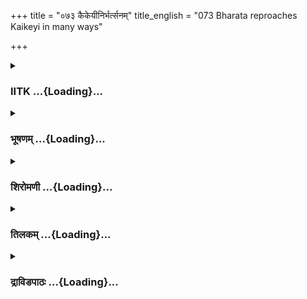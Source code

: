 +++
title = "०७३ कैकेयीनिर्भर्त्सनम्"
title_english = "073 Bharata reproaches Kaikeyi in many ways"

+++
<div caption="श्रीराम-हरिसीताराममूर्ति-घनपाठिभ्यां वचनम्" class="audioEmbed" src="https://archive.org/download/Ramayana-recitation-Sriram-harisItArAmamUrti-Ghanapaati-v2/Kanda_2/Kanda_2_AYK-073-Kaikeyee_Nirbhartha_Sanam.mp3"></div>

<div class="js_include collapsed" newlevelforh1="3" title="IITK" unfilled url="/purANam/rAmAyaNam/audIchya-pAThaH/iitk/2_ayodhyAkANDam/06-bharatAgamanam/073_kaikeyInirbhartsanam.md">
<details><summary><h3>IITK ...{Loading}...</h3></summary>

Bharata grieves over his misfortune -- accuses Kaikeyi in so many words
-- reveals his decision to bring back Rama to Ayodhya and serve him.



#### श्लोकः
##### मूलम्
सश्रूत्वा तु पितरं वृत्तं भ्रातरौ च विवासितौ।  
भरतो दुःखसन्तप्त इदं वचनमब्रवीत्॥2.73.1॥

##### शब्दार्थः
भरतः Bharata, पितरम् father, वृत्तम् had passed away, भ्रातरौ the two brothers, विवासितौ  were in exile, श्रुत्वा तु having heard, दुःखसन्तप्तः afflicted with sorrow, इदम् these, वचनम् words, अब्रवीत् said.

##### आङ्ग्लानुवादः
On hearing about the demise of the father and his two brothers sent in exile, Bharata  overtaken by sorrow spoke thusः



#### श्लोकः
##### मूलम्
किं नु कार्यं हतस्येह मम राज्येन शोचतः।  
विहीनस्याथ पित्रा च भ्रात्रा पितृसमेन च॥2.73.2॥

##### शब्दार्थः
पित्रा च with father, अथ and, पितृसमेन like to a father to me, भ्रात्राच with brother, विहीनस्य bereft, शोचतः of a grieving one, हतस्य fallen into misfortunes, मम to me, इह now, राज्येन with the kingdom, किं नु कार्यम् of what avail?

##### आङ्ग्लानुवादः
Bereft of my father and my brother who was like a father to me, of what avail is this kingdom to me when I am grieving and fallen into misfortunes?



#### श्लोकः
##### मूलम्
दुःखे मे दुःखमकरोर्व्रणे क्षारमिवादधाः।  
राजानं प्रेतभावस्थं कृत्वा रामं च तापसम्॥2.73.3॥

##### शब्दार्थः
राजानम् king, प्रेतभावस्थम् reducing to a corpse, रामं च also Rama, तापसम् as an ascetic, कृत्वा having made, मे to me, दुःखे in one sorrow, दुःखं another sorrow, (मे) अकरोः you have caused, व्रणे in the wound, क्षारम् salt, आदधाः इव like putting.

##### आङ्ग्लानुवादः
You have caused the death of the king and reduced Rama to an ascetic. You have piled one sorrow over sorrow on me like rubbing salt to the wound



#### श्लोकः
##### मूलम्
कुलस्य त्वमभावाय कालरात्रिरिवाऽगता।  
अङ्गारमुपगूह्य स्म पिता मे नावबुद्धवान्॥2.73.4॥

##### शब्दार्थः
त्वम् you, कुलस्य family's, अभावाय for destruction, कालरात्रिरिव like a fatal night, आगता  have arrived, मे पिता my father, अङ्गारम् a live charcoal, उपगूह्य having embraced, नावबुद्धवान् did not realize.

##### आङ्ग्लानुवादः
You have come here for the destruction of this race, like a fatal night. My father did not realize that he was embracing a live charcoal.



#### श्लोकः
##### मूलम्
मृत्युमापादितो पिता त्वया मे पापदर्शिनि।  
सुखं परिहृतं मोहात्कुलेऽस्मिन्कुलपांसनि॥2.73.5॥

##### शब्दार्थः
पापदर्शिनि O woman of sinful thoughts, त्वया by you, मे पिता my father, मृत्युम् death, आपादितः was led to, कुलपांसनि O obloquy of the race, मोहात् out of folly, अस्मिन्  कुले in this family, सुखम् happiness, परिहृतम् has been taken away.

##### आङ्ग्लानुवादः
O woman of sinful thoughts, you have brought about the death of my father. O obloquy of the race, by your folly you have deprived this family of its happiness.



#### श्लोकः
##### मूलम्
त्वां प्राप्य हि पिता मेऽद्य सत्यसन्धो महायशाः।  
तीव्रदुःखाभिसन्तप्तो वृत्तो दशरथो नृपः॥2.73.6॥

##### शब्दार्थः
मे my, पिता father, सत्यसन्धः adhering to truth, महायशाः renowned, नृपः king, दशरथः Dasaratha, अद्य now, त्वाम् you, प्राप्य having come under your influence, तीव्र दुःखाभिसन्तप्तः tormented by intense grief, वृत्तः has departed from this world.

##### आङ्ग्लानुवादः
My father king Dasaratha who is bound to truth and highly renowned, having come under your influence and tormented by intense grief has departed from this world.



#### श्लोकः
##### मूलम्
विनाशितो महाराजः पिता मे धर्मवत्सलः।  
कस्मात्प्रव्राजितो रामः कस्मादेव वनं गतः॥2.73.7॥

##### शब्दार्थः
धर्मवत्सलः righteous, महाराजः great king, मे पिता my father, कस्मात् for what reason, विनाशितः has been destroyed, रामः Rama, कस्मात् for what reason, प्रव्राजितः has been exiled, वनम् to the forest, गतः has gone.

##### आङ्ग्लानुवादः
Why was my father the righteous maharaja killed? Why was Rama exiled into the forest?



#### श्लोकः
##### मूलम्
कौसल्या च सुमित्रा च पुत्रशोकाभिपीडिते।  
दुष्करं यदि जीवेतां प्राप्य त्वां जननीं मम॥2.73.8॥

##### शब्दार्थः
पुत्रशोकाभिपीडिते tormented by the grief on account of separation from their sons, कौशल्या च Kausalya and, सुमित्रा च Sumitra too, मम जननीम् my own mother, त्वाम् you, प्राप्य having obtained, जीवेतां यदि will survive, दुष्करम् difficult.

##### आङ्ग्लानुवादः
Tormented by the grief of separation from their sons, it is difficult for Kausalya and Sumitra to survive under you, O my mother.



#### श्लोकः
##### मूलम्
ननुत्वार्योऽपि धर्मात्मा त्वयि वृतिमनुत्तमाम्।  
वर्तते गुरुवृत्तिज्ञो यथा मातरि वर्तते॥2.73.9॥

##### शब्दार्थः
धर्मत्मा righteous, गुरुवृत्तिज्ञः well aware of his duties towards elders, आर्योऽपि noble, too  मातरि towards his mother, यथा as, वर्तते conducted himself, त्वयि towards you, अनुत्तमाम् very great, वृत्तिम् conduct, वर्तते ननु is abiding indeed.

##### आङ्ग्लानुवादः
My noble and righteous brother (Rama), who is well aware of his duties to the elders conducted himself before you as he would before his own mother.



#### श्लोकः
##### मूलम्
तथा ज्येष्ठा हि मे माता कौसल्या दीर्घदर्शिनी।  
त्वयि धर्मं समास्थाय भगिन्यामिव वर्तते॥2.74.10॥

##### शब्दार्थः
तथा in the same way, मे my, ज्येष्टा eldest, माता mother, दीर्घदर्शिनी a lady with farsight, कौशल्या Kausalya, धर्मम् righteousness, समास्थाय having adhered, त्वयि towards you, भगिन्यामिव as if a sister, वर्तते हि conducted

##### आङ्ग्लानुवादः
In the same way my eldest mother the farsighted Kausalya, too adhered to righteousness and conducted herself towards you like a sister.



#### श्लोकः
##### मूलम्
तस्याः पुत्रं कृताऽत्मानं चीरवल्कलवाससम्।  
प्रस्थाप्य वनवासाय कथं पापे न शोचसि॥2.73.11॥

##### शब्दार्थः
पापे O perverse wretch, कृतात्मानम् a man pure in mind, तस्याः Kauslaya's, पुत्रम् son, चीरवल्कलवाससम् made to adorn garments made of bark, वनवासाय to dwell in the forest, प्रस्थाप्य having sent, कथम् how, न शोचसि you do not feel remorseful?

##### आङ्ग्लानुवादः
You have forced Kausalya's son, so pure in mind, to wear garments made of bark and dwell in the forest. Do you not feel remorse for it, O perverse wretch?



#### श्लोकः
##### मूलम्
अपापदर्शनं शूरं कृतात्मानं यशस्विनम्।  
प्रव्राज्य चीरवसनं किन्नु पश्यसि कारणम्॥2.73.12॥

##### शब्दार्थः
अपापदर्शनम् one who never contemplated evil, शूरम् valiant, कृतात्मानम् having control over his mind, यशस्विनम् the glorious, चीरवसनम् clad in bark clothes, प्रव्राज्य after being exiled, किन्नु what possible, कारणम् reason, पश्यसि do you see?

##### आङ्ग्लानुवादः
The glorious, valiant, selfpossessed (Rama) had never contemplated evil. What possible reason do you have for sending him, clothed in bark, into exile?



#### श्लोकः
##### मूलम्
लुब्धाया विदितो मन्ये न तेऽहं राघवं प्रति।  
तथाह्यनर्धो राज्यार्थं त्वयाऽनीतो महानयम्॥2.73.13॥

##### शब्दार्थः
लुब्धायाः of avaricious, ते to you, अहम् I, राघवं प्रति to Rama, न विदितः were unaware of, मन्ये I deem, तथाहि that is proper, त्वया by you, राज्यार्थम् for the sake of kingdom, अयम् this,  
महान् great, अनर्थः calamity, आनीतः has been brought about.

##### आङ्ग्लानुवादः
Being avaricious, you are, I think, unaware of my devotion to Rama. This great calamity has been brought about by you for (your greed for) the kingdom.



#### श्लोकः
##### मूलम्
अहं हि पुरुषव्याघ्रावपश्यन्रामलक्ष्मणौ।  
केन शक्तिप्रभावेन राज्यं रक्षितुमुत्सहे॥2.73.14॥

##### शब्दार्थः
अहम् I, पुरुषव्याघ्रौ two tigers among men, रामलक्ष्मणौ Rama and Lakshmana, अपश्यन् without beholding them, केन with what, शक्तिप्रभावेन by the mighty power, राज्यम् kingdom, रक्षितुम् to protect, उत्सहे will be competent?

##### आङ्ग्लानुवादः
When Rama and Lakshmana, the best of men stay away from me, by virtue of what mighty power am I competent to protect this kingdom?



#### श्लोकः
##### मूलम्
तं हि नित्यं महाराजो बलवन्तं महाबलः।  
उपाश्रितोऽभूद्धर्मात्मा मेरुर्मेरुवनं यथा॥2.73.15॥

##### शब्दार्थः
महाबलः  mighty, धर्मात्मा righteous one, महाराजः great king, नित्यम् always, बलवन्तम् all powerful, तम् Rama, मेरुः mount Meru, मेरुवनं यथा just as the forest surrounding Meru, उपाश्रितः अभूत् हि used to rely upon.

##### आङ्ग्लानुवादः
The mighty and righteous maharaja used to rely upon the powerful Rama just as mount Meru depends on the forest surrounding it for its protection.



#### श्लोकः
##### मूलम्
सोऽहं कथमिमं भारं महाधुर्यसमुद्धृतम्।  
दम्योधुरमिवाऽऽसाद्य वहेयं केनचौजसा॥ 2.73.16॥

##### शब्दार्थः
सः अहम् such as me, इमं भारम् this burden, आसाद्य having taken, महाधुर्यसमुद्धृतम् carried by a great bull fit to be yoked, धुरम् the weight, दम्यः इव like an young bullock requiring training, केन by what, ओजसा strength, वहेयम् I shall bear?

##### आङ्ग्लानुवादः
Like a young untrained bullock that cannot carry the weight fit for a great bull, with what strength can I bear this burden?



#### श्लोकः
##### मूलम्
अथवा मे भवेच्छक्तिर्योगैर्बुद्धिबलेन वा।  
सकामां न करिष्यामि त्वामहं पुत्रगर्धिनीम्॥2.73.17॥

##### शब्दार्थः
अथवा or, योगैः by employing the four expedients (conciliation, bribery, sowing dissenssions and punishment), बुद्धिबलेन वा or with the strength of intellect, मे to me, शक्तिः भवेत् I might get strength, अहम् I, पुत्रगर्धिनीम् covetous of son, त्वाम् you, सकामाम्  having fulfilled your ambition, न करिष्यामि will not do.

##### आङ्ग्लानुवादः
If I gather the strength (to carry the burden) either by employing the four expedients (available to a king against an enemy) or by the power of intellect, I will not allow you, covetous of your son, to fulfil your ambition.



#### श्लोकः
##### मूलम्
न मे विकाङ्क्षा जायेत त्यक्तुं त्वां पापनिश्चयाम्।  
यदि रामस्य नावेक्षा त्वयि स्यान्मातृवत्सदा॥2.73.18॥

##### शब्दार्थः
त्वयि towards you, रामस्य of Rama, सदा always, मातृवत् just like his mother, अवेक्षा न स्याद्यदि if it were not so, पापनिश्चयाम् having sinful conviction, त्वाम् you, त्यक्तुम् to renounce, मे to me, विकाङ्क्षा disinclination, न जायेत will not cause.

##### आङ्ग्लानुवादः
Had Rama not treated you as his own mother I would not have the slightest hesitation to renounce you, a lady of sinful disposition.



#### श्लोकः
##### मूलम्
उत्पन्नातु कथं बुद्धिस्तवेयं पापदर्शिनि।  
साधुचारित्रविभ्रष्टे पूर्वेषां नो विगर्हिता॥2.73.19॥

##### शब्दार्थः
पापदर्शिनि O sinful woman, साधुचरित्रविभ्रष्टे one fallen from virtuous conduct, नः our, पूर्वेषाम् for our ancestors, विगर्हिता reproachable, इयं बुद्धिः this thought, तव to you, कथम् how, उत्पन्ना originated.

##### आङ्ग्लानुवादः
O woman of sinful thoughts fallen from virtuous conduct, how did you entertain this thought reproachable to our ancestors?



#### श्लोकः
##### मूलम्
अस्मिन्कुले हि पूर्वेषां ज्येष्ठो राज्येऽभिषिच्यते।  
अपरे भ्रातरस्तस्मिन्प्रवर्तन्ते समाहिताः॥2.73.20॥

##### शब्दार्थः
अस्मिन् in this, कुले race, पूर्वेषाम् of our ancestors, ज्येष्ठः the eldest one, राज्ये in the kingdom, अभिषिच्यते हि is indeed installed, अपरे the rest of them, भ्रातरः brothers, तस्मिन् in the eldest, समाहिताः concentrate their attention, प्रवर्तन्ते conduct themselves.

##### आङ्ग्लानुवादः
In our race only the eldest son is installed in the kingdom and the other brothers behave with utmost respect towards him.



#### श्लोकः
##### मूलम्
न हि मन्ये नृशंसे त्वं राजधर्ममवेक्षसे।  
गतिं वा न विजानासि राजवृत्तस्य शाश्वतीम्॥2.73.21॥

##### शब्दार्थः
नृशंसे O cruel lady, त्वम् you, राजधर्मम् royal tradition, न अवेक्षसे are not looking at, वा  or, राजवृत्तस्य royal tradition's, शाश्वतीम् everlasting, गतिम् consequences, न विजानासि are ignorant, मन्ये I suppose.

##### आङ्ग्लानुवादः
O cruel one I suppose neither have you any respect for the royal tradition nor are you aware of the everlasting benefit that ensues in following the royal traditon.



#### श्लोकः
##### मूलम्
सततं राजवृत्ते हि ज्येष्ठो राज्येऽभिषिच्यते।  
राज्ञामेतत्समं तत्स्यादिक्ष्वाकूणां विशेषतः॥2.73.22॥

##### शब्दार्थः
राजवृत्ते in royal custom, सततम् always, ज्येष्ठः the eldest son, राज्ये in the kingdom,  
अभिषिच्यते is consecrated, एतत् this, राज्ञाम् to all kings, समम् is the same, तत् that,  इक्ष्वाकूणाम् for Ikshvakus, विशेषतः स्यात् especially it applies.

##### आङ्ग्लानुवादः
According to the established law of royalty, the eldest son is invariably crowned in the kingdom. This is true of all kings. This is a special tradition of the kings of the  
Ikshvaku race.



#### श्लोकः
##### मूलम्
तेषां धर्मैकरक्षाणां कुलचारित्रशोभिनाम्।  
अद्य चारित्रशौण्डीर्यं त्वां प्राप्य विनिवर्तितम्॥2.73.23॥

##### शब्दार्थः
धर्मैकरक्षाणाम् with righteousness as their sole protection, कुलचारित्रशोभिनाम् befitting the  ancestral traditions of the noble race, तेषाम् those (Ikshvaku kings)', चारित्रशौण्डीर्यम् pride about their tradition, अद्य now, त्वाम् you, प्राप्य after admitting, विनिवर्तितम् has been topsyturvied.

##### आङ्ग्लानुवादः
As for the Ikshvaku kings, righteousness is their sole protection. They follow the ancestral traditions befitting the noble race. This tradition has been topsyturvied by admitting you into the family.



#### श्लोकः
##### मूलम्
तवापि सुमहाभागा जनेन्द्राः कुलपूर्वगाः।  
बुद्धेर्मोहः कथमयं सम्भूतस्त्वयि गर्हितः॥2.73.24॥

##### शब्दार्थः
तव your, कुलपूर्वगाः ancestors of your family, जनेन्द्राः अपि kings also, सुमहाभागाः were highly distinguished, गर्हितः censured, अयम् this, बुद्धेः mind's, मोहः delusion, त्वयि in you, कथम् how, सम्भूतः originated.

##### आङ्ग्लानुवादः
Even the kings in your ancestral family were highly distinguished men. How did this condemnable deflection originate in your mind?



#### श्लोकः
##### मूलम्
न तु कामं करिष्यामि तवाऽहं पापनिश्चये।  
त्वया व्यसनमारब्धं जीवितान्तकरं मम॥2.73.25॥

##### शब्दार्थः
पापनिश्चये O woman of sinful convictions, अहं तु I on my part, तव your, कामम्  cherished desire, न करिष्यामि will not fulfil, त्वया by you, मम my, जीवितान्तकरम् bringing an end to my existence, व्यसनम् distressing deed, आरब्धम् has commenced.

##### आङ्ग्लानुवादः
O woman of sinful disposition, I on my part will not fulfil your cherished desire. You  
have started a distressing deed to bring an end to my existence.



#### श्लोकः
##### मूलम्
एषत्विदानीमेवाहमप्रियार्थं तवानघम्।  
निवर्तयिष्यामि वनाद्भ्रातरं स्वजनप्रियम्॥2.73.26॥

##### शब्दार्थः
एषः अहं तु as for me, इदानीम् now itself, तव your, अप्रियार्थम् for the sake of causing displeasure, अनघम् faultless, स्वजनप्रियम् the beloved of his people, भ्रातरम् my brother, वनात् from the forest, निवर्तयिष्यामि will make him turn back.

##### आङ्ग्लानुवादः
To cause a great discomfiture for you, right now I shall bring back my faultless brother, the beloved of his people, from the forest.



#### श्लोकः
##### मूलम्
निवर्तयित्वा रामं च तस्याहं दीप्ततेजसः।  
दासभूतो भविष्यामि सुस्थिरेणान्तरात्मना॥2.73.27॥

##### शब्दार्थः
रामम् Rama, निवर्तयित्वा after bringing back, सुस्थिरेण with a steady, अन्तरात्मना and heart, दीप्ततेजसः with radiating lustre, तस्य to him, दासभूतः like a servant, भविष्यामि I shall become.

##### आङ्ग्लानुवादः
With the effulgent Rama brought back, I shall serve him with a  steadfast mind.



#### श्लोकः
##### मूलम्
इत्येवमुक्त्वा भरतो महात्मा प्रियेतरैर्वाक्यगणैस्तुदंस्ताम्।  
शोकातुरश्चापि ननाद भूयः सिंहो यथा पर्वतगह्वरस्थः॥2.73.28॥

##### शब्दार्थः
महात्मा highsouled, भरतः Bharata, इत्येवम् in this manner, उक्त्वा having spoken, प्रियेतरैः unpleasant, वाक्यगणैः with words, ताम् her, तुदन् afflicting, शोकातुरः overwhelmed with grief, पर्वतगह्वरस्थः inside a mountaincave, सिंहो यथा like a lion, भूयश्चापि once again, ननाद  
cried out loudly.

##### आङ्ग्लानुवादः
Having inflicted on his mother these unpleasant words in this manner, the highsouled Bharata, overwhelmed with grief, roared again like a lion in a mountaincave.  

#### समाप्तिः
 श्रीमद्रामायणे वाल्मीकीय आदिकाव्ये अयोध्याकाण्डे त्रिसप्ततितमस्सर्गः॥  
Thus ends the seventythird sarga in Ayodhyakanda of the holy Ramayana, the first epic composed by sage Valmiki.

</details>
</div>
<div class="js_include collapsed" newlevelforh1="3" title="भूषणम्" unfilled url="/purANam/rAmAyaNam/audIchya-pAThaH/TIkA/bhUShaNa_iitk/2_ayodhyAkANDam/06-bharatAgamanam/073_kaikeyInirbhartsanam.md">
<details><summary><h3>भूषणम् ...{Loading}...</h3></summary>



\[कैकेय्याप्येवमुक्तस्तु भरतो राघवानुजः ।  

कर्णौ कराभ्यां प्रच्छाद्य पपात धरणीतले  ॥ \]  

श्रुत्वा तु पितरं वृत्तं भ्रातरौ च विवासितौ ।  

भरतो दुःखसन्तप्त इदं वचनमब्रवीत्  ॥  २।७३।१  ॥   

श्रुत्वेति । वृत्तम् अतीतम्, मृतमिति यावत्  ॥  २।७३।१  ॥   

  

किंनु कार्यं हतस्येह मम राज्येन शोचतः ।  

विहीनस्याथ पित्रा च भ्रात्रा पितृसमेन च  ॥  २।७३।२  ॥   

किं न्विति । कार्यं प्रयोजनम् । हतस्य भाग्यहीनस्य  ॥  २।७३।२  ॥   

  

दुःखे मे दुःखमकरोर्व्रणे क्षारमिवादधाः ।  

राजानं प्रेतभावस्थं कृत्वा रामं च तापसम्  ॥  २।७३।३  ॥   

दुःख इति । दुःखे दुःखकरणात् व्रणक्षारा धानसादृश्यम्  ॥  २।७३।३  ॥   

  

कुलस्य त्वमभावाय कालरात्रिरिवागता ।  

अङ्गारमुपगूह्य स्म पिता मे नावबुद्धवान्  ॥  २।७३।४  ॥   

मृत्युमापादितो राजा त्वया मे पापदर्शिनि ।  

सुखं परिहृतं मोहात् कुले ऽस्मिन् कुलपांसिनि  ॥  २।७३।५  ॥   

त्वां प्राप्य हि पिता मे ऽद्य सत्यसन्धो महायशाः ।  

तीव्रदुःखाभिसन्तप्तो वृत्तो दशरथो नृपः  ॥  २।७३।६  ॥   

कुलस्येति । कालरात्रिः प्रलयकालोत्थितसर्वसंहारशक्तिः । उपगूह्य आलिङ्ग्य
 ॥  २।७३।४६  ॥   

  

विनाशितो महाराजः पिता मे धर्मवत्सलः ।  

कस्मात् प्रव्राजितो रामः कस्मादेव वनं गतः  ॥  २।७३।७  ॥   

विनाशित इति । महाराजः कस्माद्विनाशितः, रामः कस्मात्प्रव्राजित इति
सम्बन्धः । त्वया सर्वं निष्फलमेव कृतमिति भावः  ॥  २।७३।७  ॥   

  

कौसल्या च सुमित्रा च पुत्रशोकाभिपीडिते ।  

दुष्करं यदि जीवेतां प्राप्य त्वां जननीं मम  ॥  २।७३।८  ॥   

कौसल्येति । यदि जीवेतां तदा दुष्करं जीवेतामिति सम्बन्धः  ॥  २।७३।८  ॥   

  

ननु त्वार्योपि धर्मात्मा त्वयि वृत्तिमनुत्तमाम् ।  

वर्त्तते गुरुवृत्तिज्ञो यथा मातरि वर्त्तते  ॥  २।७३।९  ॥   

ननु त्विति । आर्यः ज्येष्ठः । वृत्तिं शुश्रूषाम् । वर्त्तते करोतीत्यर्थः
। मातरि वर्त्तते मातरि शुश्रूषते  ॥  २।७३।९  ॥   

  

तथाज्येष्ठा हि मे माता कौसल्या दीर्घदर्शिनी ।  

त्वयि धर्मं समास्थाय भगिन्यामिव वर्त्तते  ॥  २।७३।१०  ॥   

तथेति । दीर्घदर्शिनी । दूरकालभाव्यनर्थदर्शिनी । "दूरानर्थस्य संदर्शी
दीर्घदृष्टिः प्रकीर्त्तितः" इति  ॥  २।७३।१०  ॥   

  

तस्याः पुत्रं कृतात्मानं चीरवल्कलवाससम् ।  

प्रस्थाप्य वनवासाय कथं पापे न शोचसि  ॥  २।७३।११  ॥   

तस्या इति । तस्याः तादृशधर्मयुक्तायाः  ॥  २।७३।११  ॥   

  

अपापदर्शनं शूरं कृतात्मानं यशस्विनम् ।  

प्रव्राज्य चीरवसनं किं नु पश्यसि कारणम्  ॥  २।७३।१२  ॥   

अपापदर्शनमिति । किंनु पश्यसि कारणम् किं फलं पश्यसीत्यर्थः । फलं हि
प्रयोजकतया कारणम् । न किमपीत्यर्थः  ॥  २।७३।१२  ॥   

  

लुब्धाया विदितो मन्ये न ते ऽहं राघवं प्रति ।  

तथा ह्यनर्थो राज्यार्थं त्वया ऽ ऽनीतो महानयम्  ॥  २।७३।१३  ॥   

लुब्धाया इति । अहं राघवं प्रति यथा यादृशप्रकारयुक्तः तथा लुब्धायास्ते
लुब्धया त्वया न विदित इति मन्ये । अविदितत्वे हेतुमाह तथा हीति ।
राज्यार्थं मम राज्यार्थम् । महानयमनर्थस्त्वया आनीतो हि आनीतः खलु
सम्पादितः खलु  ॥  २।७३।१३  ॥   

  

अहं हि पुरुषव्याघ्रावपश्यं रामलक्ष्मणौ ।  

केन शक्तिप्रभावेन राज्यं रक्षितुमुत्सहे  ॥  २।७३।१४  ॥   

राघवं प्रत्यहं यादृश इत्युक्तं विवृणोति--अहमिति । अपश्यन् हि अपश्यन्नेव
। "हि हेताववधारणे" इत्यमरः । केन शक्तिप्रभावेन शक्त्यतिशयेन ।
भ्रातृसम्पत्तिरेव मम शक्त्यतिशय इति भावः  ॥  २।७३।१४  ॥   

  

तं हि नित्यं महाराजो बलवन्तं महाबलः ।  

अपाश्रितो ऽभूद्धर्मात्मा मेरुर्मेरुवनं यथा  ॥  २।७३।१५  ॥   

न केवलं ममैव रामापेक्षा, पितुरपीत्याह--तमिति । मेरुर्मेरुवनं यथा
मेरुजनितमेरुवनस्य तद्रक्षकत्वं परैराक्रमितुमशक्यत्वसम्पादनेन  ॥  २।७३।१५
 ॥   

  

सो ऽहं कथमिमं भारं महाधुर्यसमुद्धृतम् ।  

दम्यो धुरमिवासाद्य वहेयं केन चौजसा  ॥  २।७३।१६  ॥   

केन शक्तिप्रभावेनेत्युक्तमर्थं सदृष्टान्तमाह--स इति । अहं बालः । इमं
प्रबुद्धपितृधृतम् । भारं राज्यभारम् । महाधुर्य्यो महाबलीवर्दः । धुरं
वहतीति धुर्य्यः "धुरो यड्ढकौ" इति यत्प्रत्ययः । तेन समुद्धृतं धुरं भारम्
। पुंस्त्वमार्षम् । दम्यः तरुणवत्स इव । "तर्णकः स्मर्यते वत्सोव दम्यो
वत्सतरश्च सः" इति हलायुधः । "दम्यवत्सतरौ समौ" इत्यमरश्च । केनौजसा
केनावष्टम्भेन । "ओजो ऽवष्टम्भबलयोः" इति वैजयन्ती । कथं केन प्रकारेण
वहेयम्  ॥  २।७३।१६  ॥   

  

अथवा मे भवेच्छक्तिर्योगैर्बुद्धिबलेन वा ।  

सकामां न करिष्यामि त्वामहं पुत्रगर्द्धिनीम्  ॥  २।७३।१७  ॥   

अथवेति । योगैः सामदानाद्युपायैः "यागः सन्नहनोपायध्यानसङ्गतियुक्तिषु"
इत्यमरः । बुद्धिबलेन  

ग्रहणधारणाद्यष्टाङ्गयुक्तबुद्धिबलेन वा मे शक्तिर्भवेत् । राजपुत्रत्वेन
संभावितत्वात् । तथापि पुत्रगर्द्धिनीं पुत्रप्रयोजनाभिलाषवतीं त्वां
सकामां न करिष्यामि, गर्हिताभिलाषत्वादिति भावः  ॥  २।७३।१७  ॥   

  

न मे विकांक्षा जायेत त्यक्तुं त्वां पापनिश्चयाम् ।  

यदि रामस्य नावेक्षा त्वयि स्यान्मातृवत् सदा  ॥  २।७३।१८  ॥   

नेति । रामस्य त्वयि मातृवत् मातरीव । सदा अवेक्षा भक्तिपूर्वकेक्षणं यदि न
स्यात्तदानीं पापनिश्चयां त्वां त्यक्तुं मे विकाङ्क्षा काङ्क्षाराहित्यम्,
न जायेत काङ्क्षा जायन्तैव । रामस्य त्वयि मातृवत् प्रतिपत्तिसद्भावात्
त्वां त्यक्तुं नेच्छामीत्यर्थः  ॥  २।७३।१८  ॥   

  

उत्पन्ना तु कथं बुद्धिस्तवेयं पापदर्शिनि ।  

साधुचारित्रविभ्रष्टे पूर्वेषां नो विगर्हिता  ॥  २।७३।१९  ॥   

उत्पन्नेति । नः पूर्वेषां पूर्वैः । विगर्हिता इयं बुद्धिः ज्येष्ठे
विद्यमाने कनिष्ठस्य राज्यप्रार्थनाविषया बुद्धिः तव कथमुत्पन्ना  ॥ 
२।७३।१९  ॥   

  

अस्मिन् कुले हि पूर्वेषां ज्येष्ठो राज्ये ऽभिषिच्यते ।  

अपरे भ्रातरस्तस्मिन् प्रवर्त्तन्ते समाहिताः  ॥  २।७३।२०  ॥   

अस्मिन्निति । पूर्वेषामिति निर्द्धारणे षष्ठी । अपरे कनिष्ठा भ्रातरः ।
तस्मिन्समाहिताः प्रवर्त्तन्ते, पितृवत्तच्चित्तानुवर्त्तने सावधाना
जीवन्तीत्यर्थः । तथाह मनुः-- "ज्येष्ठ एव तु गृह्णीयात् पित्र्यं धनमशेषतः
। शेषास्तमनुजीवेयुर्यथैव पितरं तथा  ॥ " इति  ॥  २।७३।२०  ॥   

  

नहि मन्ये नृशंसे त्वं राजधर्ममवेक्षसे ।  

गतिं वा न विजानासि राजवृत्तस्य शाश्वतीम्  ॥  २।७३।२१  ॥   

नेति । राजधर्मं राज्ञां विहितं धर्मम् । नावेक्षसे नाद्रियसे अथवा
राजवृत्तस्य राजसमाचारस्य । गतिं प्रकारं वा  

न जानासीति मन्ये  ॥  २।७३।२१  ॥   

  

सततं राजवृत्ते हि ज्येष्ठो राज्ये ऽभिषिच्यते ।  

राज्ञामेतत् समं तत्स्यादिक्ष्वाकूणां विशेषतः  ॥  २।७३।२२  ॥   

न केवलमस्माकमेवायं धर्मः किन्तु सर्वेषामपीत्याह--सततमिति । राजवृत्ते
विचार्यमाण इति शेषः । एतद्राज्ञां सर्वेषां समम् । इक्ष्वाकूणां तु तत्
ज्येष्ठाभिषेचनं विशेषतः स्यात्, अस्खलिताचारत्वादिति भावः  ॥  २।७३।२२  ॥   

  

तेषां धर्मैक रक्षाणां कुलचारित्रशोभिनाम् ।  

अत्र चारित्रशौण्डीर्यं त्वां प्राप्य विनिवर्त्तितम्  ॥  २।७३।२३  ॥   

तेषामिति । धर्मेण एका रक्षा येषां ते तथा । कुलचारित्रशोभिनां
कुलक्रमागतचरित्रशोभिनाम् । "चरित्रं चरितं शीलं चारित्रं च समं मतम्" इति
हलायुधः । चारित्रशौण्डीर्यं चरित्रगर्वितम् । चरित्रजनितसमुन्नतत्वमिति
यावत् । त्वां प्राप्य विनिवर्त्तितम्, त्वत्सम्बन्धान्निवृत्तमित्यर्थः  ॥ 
२।७३।२३  ॥   

  

तवापि सुमहाभागा जनेन्द्राः कुलपूर्वगाः ।  

बुद्धेर्मोहः कथमयं सम्भूतस्त्वयि गर्हितः  ॥  २।७३।२४  ॥   

स्वकुल चारित्रक्रममभिधाय मातृकुलाचारक्रममप्याह--तवेति । जनेन्द्राः
राजानः । कुलपूर्वगाः कुलपूर्वाः कुलज्येष्ठाः तान् गच्छन्तीति
कुलपूर्वगाः, ज्येष्ठाभिषेचनशीला इत्यर्थः । सुमहाभागाः सुचरित्राः  ॥ 
२।७३।२४  ॥   

  

न तु कामं करिष्यामि तवाहं पापनिश्चये ।  

त्वया व्यसनमारब्धं जीवितान्तकरं मम  ॥  २।७३।२५  ॥   

फलितमाह--न त्वित्यादिना  ॥  २।७३।२५  ॥   

  

एष त्विदानीमेवाहमप्रियार्थं तवानघम् ।  

निवर्त्तयिष्यामि वनाद्भ्रातरं स्वजनप्रियम्  ॥  २।७३।२६  ॥   

न केवलमिष्टाकरणम्, अनिष्टमपि तव करोमीत्याह--एष इति । एष इत्यविलम्बोक्तिः
। तव मद्व्याजेन राज्यं भोक्तुकामायाः  ॥  २।७३।२६  ॥   

  

निवर्त्तयित्वा रामं च तस्याहं दीप्ततेजसः ।  

दासभूतो भविष्यामि सुस्थितेनान्तरात्मना  ॥  २।७३।२७  ॥   

न केवलं निवर्त्तनम्, दासश्च तस्य स्यामित्याह--निवर्तयित्वेति । दासभूतः
छत्रचामरादिधारणेन किङ्करवृत्तिर्भविष्यामि । इदञ्च न त्वयि कोपात् किन्तु
स्वरूपेणेत्याशयेनाह सुस्थितेनेति । सुप्रतिष्ठितेनान्तःकरणेनेत्यर्थः  ॥ 
२।७३।२७  ॥   

  

इत्येवमुक्त्वा भरतो महात्मा प्रियेतरैर्वाक्यगणैस्तुदंस्ताम् ।  

शोकातुरश्चापि ननाद भूयः सिंहो यथा पर्वतगह्वरस्थः  ॥  २।७३।२८  ॥   

इतीति । तुदन् व्यथयन् । पर्वतगह्वरस्थः पर्वतगुहास्थः । गुहास्थत्वे
सन्तोषातिशयात् सिंहस्य नादातिशय इत्यभिप्रायेण विशेषणमिदम्  ॥  २।७३।२८
 ॥   

  

इत्यार्षे श्रीरामायणे वाल्मीकीये आदिकाव्ये श्रीमदयोध्याकाण्डे
त्रिसप्ततितमः सर्गः  ॥  ७३  ॥   

इति श्रीगोविन्दराजविरचिते श्रीरामायणभूषणे पीताम्बराख्याने
अयोध्याकाण्डव्याख्याने त्रिसप्ततितमः सर्गः  ॥  ७३  ॥   



</details>
</div>
<div class="js_include collapsed" newlevelforh1="3" title="शिरोमणी" unfilled url="/purANam/rAmAyaNam/audIchya-pAThaH/TIkA/shiromaNI_iitk/2_ayodhyAkANDam/06-bharatAgamanam/073_kaikeyInirbhartsanam.md">
<details><summary><h3>शिरोमणी ...{Loading}...</h3></summary>



मातृवचनश्रवणानन्तरकालिकं भरतवृत्तान्तमाह-- श्रुत्वेति । पितुः वृत्तं
वृत्तान्तं विवासितौ च भ्रातरौ श्रुत्वा दुःखसन्तप्तः स भरत इदमब्रवीत्  ॥ 
२।७३।१  ॥   

  

वचनाकारमाह-- किमिति । पित्रा विहीनस्य अथ पितृसमेन भ्रात्रा विहीनस्य अत
एव शोचतः अत एव हतस्य निहतप्रायस्य मम राज्येन किं कार्यं न किमपीत्यर्थः
 ॥  २।७३।२  ॥   

  

भवत्या अनुष्ठितं नोचितमिति बोधयन्नाह-- दुःखे इति । दुःखे
पितृलोकान्तरगमनश्रवणजनितखेदे यद्दुःखं रामवियोगश्रवणजनितं खेदमकारोः
तद्व्रणे क्षारं लवणादीव अददाः । अर्धं पृथक् । राजानमिति । राजानं
प्रेतभावस्थं लोकान्तरगमनकर्तृत्वेन मृतसदृशं रामं तापसं च कृत्वा कुलस्य
अयोध्याजनसमूहस्य अभावाय रामवियोगदुःखहेतुकानवस्थित्यै त्वं कालरात्रिः
उपागता प्राप्ता अत एव अङ्गारं प्रकाशब्रह्मरूपरामाङ्गतेजः उपगूह्य
तद्द्वारा साकेतं गत्वेत्यर्थः, मे पिता न अवबुद्धवान्न
किञ्चिदाज्ञापितवानित्यर्थः । सार्धश्लोक एकान्वयी । स्मो हेतौ  ॥  २।७३।३,४
 ॥   

  

मृत्युमिति । कुलपांसिनि कुलपस्य कुलधर्मरक्षणस्य
ज्येष्ठपुत्राभिषेकस्येत्यर्थः, अंसो निवर्तनमस्त्यस्याः तत्सम्बोधनं
पापदर्शिनि राक्षसदोषदर्शनशीले त्वया राजा मृत्युं लोकान्तरगमनकर्तृत्वेन
मृत्युसदृशमापादितः प्रापितः अत एव अस्मिन्कुले अयोध्याजनसमूहे
मोहात्कर्तव्यविषयकाविवेकात्सुखं परिहृतं दूरीकृतम्  ॥  २।७३।५  ॥   

  

त्वामिति । सत्यसन्धो महायशाः वृद्धः ज्ञानवयोभ्यामधिको मे पिता त्वां
प्राप्य अद्य अस्मिन्समये दुःखाभिसन्तप्तः रामवियोगजनितदुःखाक्रान्तो
ऽभवदिति शेषः  ॥  २।७३।६  ॥   

  

विनाशित इति । धर्मवत्सलो मे पिता कस्माद्विनाशितः
लोकान्तरप्रेषणत्वेनादर्शनं प्रापितः । ननु पुत्रवियोगात्स्वयमेवादर्शनं गत
इत्यत आह-- रामः प्रव्राजितः अयोध्यायाः निर्गमितः सन् वनं कसमद्गतः
प्राप्तः तं हेतुं वदेत्यर्थः  ॥  २।७३।७  ॥   

  

इदानीं कौशल्यादेरतीव दुःखमिति बोधयन्नाह-- कौशल्येति । मम जननीं त्वां
प्राप्य यदि जीवितां तर्हि दुष्करं ताभ्यां कृतमिति शेषः  ॥  २।७३।८  ॥   

  

तत्तदपराधहेतुका त्वत्कृतिर्न सम्भवतीत्याह-- नन्विति । गुरुवृत्तिज्ञः
पित्रादिसेवारीतिज्ञाता धर्मात्मा आर्यो रामः यथा ऽनुत्तमां वृत्तिं मातरि
कौशल्यायां वर्तते वर्तयति तथा त्वयि वर्तते वर्तयति  ॥  २।७३।९  ॥   

  

तथेति । दीर्घदर्शिनी दीर्घं सार्वकालिककुलधर्मं पश्यति जानाति तच्छीला मे
माता कौशल्या धर्मं समास्थाय आश्रित्य भगिन्यामिव त्वयि वर्तते । एतेन
द्वयोरपराधसम्भावना नास्तीति सूचितम्  ॥  २।७३।१०  ॥   

  

तस्या इति । पापे राक्षसार्थं वनवासाय तस्याः कौशल्यायः पुत्रं प्रस्थाप्य
कथं न शोचसि  ॥  २।७३।११  ॥   

  

तदेव भङ्ग्यन्तरेणाह-- अपापेति । पापं स्वाश्रितजनापराधं पश्यति
तच्छीलस्तद्भिन्नस्तं स्वाश्रितापराधविषयकज्ञानाभाववन्तमित्यर्थः, यशस्विनं
रामं प्रव्राज्य किंनु किञ्चित्कारणं पश्यसि जानासि  ॥  २।७३।१२  ॥   

  

लुब्धाया इति । यथा येन प्रकारेणाहं राघवं सेवे इति शेषः । तथा लुब्धायाः
रामप्रीतिविषयकलोभविशिष्टायास्ते तव विदितः ज्ञातो ऽस्ति अतः राज्यार्थं
मद्राज्यनिमित्तं त्वया अनर्थो न नीतः प्रापितः इत्यहं मन्ये निश्चिनोमि ।
एतेन प्रव्राजनकारणं न विज्ञायते इति ध्वनितम्  ॥  २।७३।१३  ॥   

  

ननु राज्यस्य स्वतः प्राप्तत्वात्स्वीक्रियतां तदित्यत आह-- अहमिति ।
रामलक्ष्मणावपश्यन् केन शक्तिप्रभावेण किंनिष्ठशक्तिसत्तया रक्षितुमुत्सहे
एतेन तावेव मच्छक्तिरिति सूचितम्  ॥  २।७३।१४  ॥   

  

इदानीं न केवलं ममैव शक्तिः सः किन्तु मत्पितुरपीति बोधयन्नाह-- तमिति । तं
रामं नित्यं सर्वकालमुपाश्रितः सेवमानो महाराजो ऽभूत्तत्र दृष्टान्तः मेरुः
सुमेरुः मेरुवनं स्ववृत्तिवृक्षसमूहमिव  ॥  २।७३।१५  ॥   

  

स इति । इमं भारं राज्यभारं महाधुर्यसमुद्यतं
महाधुर्याद्बलीवर्दात्समुद्यतमुत्तारितं धुरं भारं दम्यः अल्पवत्स इव सः
रामलक्ष्मणाभ्यां रहितो ऽहं केन ओजसा बलेन सहेयं महाधुर्यसमुद्यतमिति ।
सामान्ये नपुंसकम् । "वहेयम्" इति भूषणपाठः । "दम्यवत्सतरौ समौ" इत्यमरः  ॥ 
२।७३।१६  ॥   

  

अथवेति । योगैः स्वव्यापारैः बुद्धिबलेन प्रयत्नेन वा शक्तिः
राक्षसविनाशनसामर्थ्यं यदि भवेत्तदा पुत्रगर्धिनीं
पुत्रविषयकोत्कटेच्छावतीं सकामां राक्षसविनाशविषयकेच्छावतीं त्वां न
करिष्यामि तत्कामापूर्त्या पीडयिष्यामि रामगमनात्पूर्वमेव
राक्षसान्निहनिष्यामीत्यर्थः । हिंसार्थककृधातोर्लृट्
तदुपात्तभविष्यत्त्वस्याविवक्षा  ॥  २।७३।१७  ॥   

  

रामप्रीतिविषयीभूतमेव मम प्रीतिविषयीभूतमिति बोधयन्नाह-- नेति । सदा नित्यं
त्वयि रामस्य मातृवदवेक्षा दृष्टिर्न स्यात्तर्हि पापनिश्चयां पापेषु
पापविशिष्टासुरविनाशेषु निश्चयो यस्याः सा तां
राक्षसनिरासहेतुकरामप्रव्राजनकर्त्रीमित्यर्थः । त्वां त्यक्तुं विकाङ्क्षा
काङ्क्षाभावः मे न जायेत त्यजेयमेवेत्यर्थः  ॥  २।७३।१८  ॥   

  

उत्पन्नेति । पापदर्शिनि पापाचरणशीले अत एव साधुचरितत्रात्समीचीनाचरणात्
विभ्रष्टे राक्षसे निमित्तभूते इयमकालिका अत एव नः पूर्वेषां दशरथादीनां
विगर्हिता तव बुद्धिः प्रव्राजनविषयकनिश्चयः कथमुत्पन्ना  ॥  २।७३।१९  ॥   

  

ननु राज्ययोग्यस्य तवेह विद्यमानत्वात्तद्गमने ऽपि का क्षतिरित्यत आह--
अस्मिन्निति । अस्मिन्नस्मदीये कुले सर्वेषां मध्ये ज्येष्ठो राज्ये
ऽभिषिच्यते अपरे कनिष्ठभ्रातरः समाहिता एकाग्रचित्ताः सन्तः तस्मिन्
ज्येष्ठे प्रवर्तन्ते अनुवर्तन्ते । तथा च मनुः "ज्येष्ठ एव तु
गृह्णीयात्पित्र्यं धनमशेषतः । शेषास्तमनुजीवेयुर्यथैव पितरं तथा" इति  ॥ 
२।७३।२०  ॥   

  

नेति । नृशंसे घातुके राक्षसे तद्विषयं राजधर्ममेव अवेक्षसे दुष्टवधः
कर्तव्य इत्येव जानासीत्यर्थः । राजवृत्तस्य राजवृत्तान्तस्य शाश्वतीं
सार्वकालिकीं गतिं रीतिं नैव विजानासि इति अहं न मन्ये सर्वं विजानासीति
मन्ये इत्यर्थः । एतेन जानत्यैव त्वया विपरीतं कृतमिति ध्वनितम्  ॥  २।७३।२१
 ॥   

  

विपरीतत्वमेव प्रकटयितुमाह-- सततमिति । राजपुत्रेषु मध्ये ज्येष्ठो राजा
राजत्वेन अभिषिच्यते एतन्मतं राज्ञां सर्वराजानां समं तुल्यं सततं
सार्वकालिकं च इक्ष्वाकूणां तु एतन्मतं विशेषतः विशेषेण  ॥  २।७३।२२  ॥   

  

तेषामिति । धर्मैकरक्षाणा धर्मैकेण मुख्यधर्मेण रक्षा रक्षणं येषां तेषां
किञ्च धर्मैकं मुख्यधर्मं सदाचारं रक्षन्ति तेषामत एव कुलचारित्रेण
कुलोचिताचरणेन शोभिनां चारित्रशौण्डीर्यं चारित्रेण प्रवृद्धं कुलं त्वां
प्राप्य विनिवर्तितम् । तव विपरीताचरणेन परिणतम्  ॥  २।७३।२३  ॥   

  

इदं तवाचरणं मातृवंशाचरणस्यापि विरोधीति बोधयन्नाह-- तवेति । शोभनो महाभागः
अत्यैश्वर्यं यस्मिँस्तस्मिन् जनेन्द्रकुलपूर्वके जनेन्द्रः
केकयराजविशिष्टः, स एव कुलं कुलाचारः पूर्वं मुख्यमित्यर्थः । तस्मिन्वंशे
प्रसूतायास्तव गर्हितः सज्जनैर्निन्दितः अयं बुद्धिमोहस्तु कथं सम्भूतः अपि
अनन्वितमेतत् । प्रसूताया इति सप्तमीमहिम्ना लब्धं "सुमहाभागा जनेन्द्राः
कुलपूर्वगाः" इति भूषणपाठः  ॥  २।७३।२४  ॥   

  

नत्विति । यया त्वया जीवितान्तकरं पितृपालनविध्वंसजनितं मम व्यसनं
दुःखमारब्धं तस्यास्तव पापनिश्चये राक्षसे तद्विषयकं काममिच्छां न
करिष्यामि निवर्तयिष्यामि विक्षेपार्थककृ़धातोर्लृट्  ॥  २।७३।२५  ॥   

  

ननु तर्हि किमर्थं बहु वदसीत्यत आह-- एष इति । इदानीं तु तव अप्रियार्थं
त्वद्विषयकसर्वाप्रीतिनिवृत्त्यर्थमनघं स्वाश्रितजनाघनिवर्तकमत एव
स्वजनप्रियं भ्रातरं रामं वनान्निवर्तयिष्यामि । एतेन त्वदीप्सितराक्षसवधः
कालान्तरे भवितेति सूचितम्  ॥  २।७३।२६  ॥   

  

निवर्तयित्वेति । रामं निवर्तयित्वा निवर्त्य तस्य रामस्य दासभूतः नित्यं
दासत्वं प्राप्तः सुस्थितेनान्तरात्मना मनसा भविष्यामि स्थास्यामि  ॥ 
२।७३।२७  ॥   

  

इतीति । अप्रियेतरैः अप्रियसदृशैः वाक्यगणैः तां मातरं तुदन्निव इति वचनं
भरत उक्त्वा शोकार्दितः सन् मन्दरकन्दरस्थः सिंह इव भूयो ऽधिकं ननाद
"पर्वतगह्वरस्थः" इति भूषणपाठः  ॥  २।७३।२८  ॥   

  

इति श्रीमद्वाल्मीकीयरामायणव्याख्याने रामायणशिरोमणावयोध्याकाण्डे
त्रिसप्ततितमः सर्गः  ॥  २।७३  ॥   

  

  



</details>
</div>
<div class="js_include collapsed" newlevelforh1="3" title="तिलकम्" unfilled url="/purANam/rAmAyaNam/audIchya-pAThaH/TIkA/tilaka_iitk/2_ayodhyAkANDam/06-bharatAgamanam/073_kaikeyInirbhartsanam.md">
<details><summary><h3>तिलकम् ...{Loading}...</h3></summary>



अथ सर्वानर्थमूलत्वं मातुस्तद्वचनादेव ज्ञात्वा तामुपालभते श्रुत्वेति ।
वृत्तमत्ययः  ॥  २।७३।१  ॥   

  

हतस्य त्वया ऽपारदुःखं प्रापितस्य  ॥  २।७३।२  ॥   

  

दुःखे दुःखकरणे दृष्टान्तः व्रणे क्षारमिव क्षारं खरमूत्रसहितचूर्णम्  ॥ 
२।७३।३  ॥   

  

कालरात्रिः संहाररात्रिः । मे पिताङ्गारमुपगूह्यालिङ्ग्य नावबुद्धवान् ।
स्मेति लोकोक्तौ  ॥  २।७३।४  ॥   

  

मे राजेति योजना । अस्मिन्कुले सुखं त्वया परिहृतम्  ॥  २।७३।५  ॥   

  

वृत्तो ऽतीतः  ॥  २।७३।६  ॥   

  

कस्माद्विनाशितः, कस्मात्प्रव्राजितः, स वा कस्माद्वनं गतः
निष्प्रयोजनमेवेत्यर्थः  ॥  २।७३।७  ॥   

  

न केवलं पितृभ्रातृपीडा, अपि तु मात्रोरपीत्याह कौसल्येत्यादि । मम जननीं
त्वामेव मृत्युं प्राप्य यदि जीवेतां तदपि दुष्करं दुर्लभमेव  ॥  २।७३।८
 ॥   

  

आर्यो रामः गुरुषु कर्तव्यां वृत्तिं जानाति तादृशः  ॥  २।७३।९  ॥   

  

राममात्रापि न कश्चिदपरावस्त्वयि कृत इत्याह तथेति । दीर्घदर्शिनी त्वत्तो
दूरकालभाव्यनर्थं जानाती त्वयि धर्मं त्वच्चित्तानुवर्तनरूपं धर्ममास्थाय
यथा भगिन्यां वर्तते तथा त्वयि वर्तत इत्यर्थः  ॥  २।७३।१०  ॥   

  

तस्यास्तादृशधर्मयुक्तायाः । चीरपर्यायं वल्कलं वासो यस्य तम्  ॥  २।७३।११
 ॥   

  

किं कारणं फलं पश्यसि  ॥  २।७३।१२  ॥   

  

अहं राघवं प्रति यथा यादृशो यादृशभक्तिमांस्तथा लुब्धाया राज्यलुब्धायास्ते
न विदितो मन्ये । तत्र हेतुः तथाहि तत एव राज्यार्थं महानयमनर्थः
पितृनाशराज्यार्हज्येष्ठवनघासादिरूपं आनीतः संपादितः  ॥  २।७३।१३  ॥   

  

उक्तानर्थमात्रमेव त्वद्दुश्चेष्टाफलम्, न तु त्वदिष्टसिद्धिरित्याह अहं
हीति । न कथमपीति भावः  ॥  २।७३।१४  ॥   

  

न केवलं ममैव रामशक्त्यपेक्षा, किं तु पितुरपीत्याह तं हीति । मेरुः
स्वजनितमेरुवनं यथा स्वरक्षणार्थमाश्रितः, अन्यथा परैराक्रमणीय एव स्यात्,
एवं राजा इहामुत्रार्थसिद्धये राममाश्रितः  ॥  २।७३।१५  ॥   

  

सो ऽहं ज्येष्ठरामैकबलः भारं राज्यभारं महाधुर्येण समुद्यतं धृतं
धुरमासाद्य दम्यो वत्सतर इव कथं सहेयम्, केन चौजसा बलेन सहेयं रामं विनेति
शेषः । तर्हि त्वं षण्ढकल्पस्तत्राह अथवेति । शक्ती राज्यभरणसामर्थ्यम् ।
योगैः "योगः संहननोपायध्यानसङ्गतियुक्तिषु"
इत्युक्तयोगैर्बुद्धियुक्तमहाप्राणत्वलक्षणबलेन यद्यपि भवेत्संभावितैवाथापि
पुत्रगर्धिनीं पुत्रराज्याभिलाषवतीं त्वां सकामां पूर्णतैवाथापि
पुत्रगर्धिनीं पुत्रराज्याभिलाषवतीं त्वां सकामां पूर्णकामनां न करिष्यामि
अन्यथा त्वमिवाहमपि लोके दूषितः स्यामिति भावः  ॥  २।७३।१६,१७  ॥   

  

किं च "त्यजेदेकं कुलस्यार्थे" इति न्यायेन तव विवासनमेव सांप्रतम्, तथापि
रामस्य त्वयि मातृवद्व्यवहारात्तन्न कर्तुं शक्यमित्याह नेति । त्वां
त्यक्तुं विकाङ्क्षा इच्छाभावो नैव जायेत, यदि रामस्य मातृवदवेक्षा त्वयि न
स्यात्  ॥  २।७३।१८  ॥   

  

इयं बुद्धिः कनिष्ठस्याभिषेकबुद्धिः  ॥  २।७३।१९  ॥   

  

अस्या बुद्धेः पूर्वगर्हितत्वमेव दर्शयति-- अस्मिन्निति । अस्मदीये कुले
सर्वेषां ज्येष्ठो ऽभिषिच्यते, न त्वापेक्षिकज्येष्ठः अपरे
भ्रातरस्तस्मिन्समाहितास्तदधीनाः प्रवर्तन्ते एवं किल नः सर्वेषामाचार
इति  

शेषः । स्मरति च मनुः "ज्येष्ठ एव तु गृह्णीयात्सकलं पैतृकं धनम् । अन्ये
तमनुजीवेयुर्यथैव पितरं तथा  ॥ " इति  ॥   

२।७३।२०  ॥   

राजधर्मं नावेक्षसे न जानासि राजवृत्तस्य राजधर्मस्य शाश्वतीमव्यभिचरितां
गतिं फलमपि न जानासीति मन्ये  ॥  २।७३।२१  ॥   

  

एतद्राज्ञां सर्वराज्ञां समम्, यद्राजपुत्रेषु ज्येष्ठस्याभिषेकः
इक्ष्वाकूणां तज्ज्येष्ठाभिषेचनं विशेषतः स्यात्संभाव्यते । "राज्ञां
सर्वम्" इति पाठे सर्वमित्यत्र छान्दसी षष्ठ्यर्थे द्वितीया
सर्वेषामित्यर्थः  ॥  २।७३।२२  ॥   

  

धर्मेणैकेन रक्षा रक्षणं येषां तेषां धर्मैकरक्षाणां धर्ममेकं रक्षन्ति
तेषां वा कुलक्रमागतचारित्रेण शोभावतां यच्चारित्रविषयकं शौटीर्यं
गर्वस्तदद्य त्वां प्राप्य त्वत्संबन्धान्निवर्तितमित्यर्थः  ॥  २।७३।२३
 ॥   

  

तथा त्वय्यपि महाकुलप्रसूतायामेवंविधबुद्धिकारणं न पश्यामीत्याह तवापीति ।
हे सुमहाभागे तदुपपादकं विशेषणं जनेन्द्रकुलपूर्वके इति । जनेन्द्रः
कैकेयकुलकूटस्थः पूर्वकः कारणं यस्यास्तथाभूते अतो महाकुलप्रसूतायास्तव
गर्हितो ऽयं बुद्धिमोहस्त्वयि कथं संभूत इत्यन्वयः । "जनेन्द्राः
कुलपूर्वगाः" इति पाठे तव पितृवंशराजानो ऽपि कुलपूर्वं कुलज्येष्ठं
गच्छन्ति, राजत्वेन तादृशा इत्यर्थः । शेषं प्राग्वत्  ॥  २।७३।२४  ॥   

  

सर्वथा त्वद्बुद्धिमहं नानुवर्तिष्य इत्याह न त्विति  ॥  २।७३।२५  ॥   

  

न केवलं त्वदिष्टाकरणम् । किं त्वनिष्टमपि करिष्यामीत्याह-- एष इति ।
अप्रियार्थं तत्संपादनार्थम्  ॥  २।७३।२६  ॥   

  

दासभूतो दासत्वं प्राप्तः मद्राज्येच्छोस्तवानिष्टसंपादनार्थमित्याशयः । न
केवलं त्वत्कोपादेवैतदाचरणम्, अपि तु परमार्थत एवेत्याह सुस्तितेनेति
सुखप्रतिष्ठेन चित्तेनेत्यर्थः । ज्येष्ठानुवर्तनस्यैव शास्त्रतः
परमहितत्वादिति भावः  ॥  २।७३।२७  ॥   

  

प्रियेतरैर्दुःखकरैः  ॥  २।७३।२८  ॥   

  

इति श्रीरामाभिरामे श्रीरामीये रामायणतिलके वाल्मीकीय आदिकाव्ये
ऽयोध्याकाण्डे त्रिसप्ततितमः सर्गः  ॥  २।७३  ॥   

  

  



</details>
</div>
<div class="js_include collapsed" newlevelforh1="3" title="द्राविडपाठः" unfilled url="/purANam/rAmAyaNam/drAviDapAThaH/2_ayodhyAkANDam/06-bharatAgamanam/073_kaikeyInirbhartsanam.md">
<details><summary><h3>द्राविडपाठः ...{Loading}...</h3></summary>



  
श्रुत्वा तु पितरं वृत्तं भ्रातरौ च विवासितौ।** भरतो दुःखसन्तप्त इदं वचनमब्रवीत् ॥ 2.73.1 ॥   
किन्नु कार्यं हतस्येह मम राज्येन शोचतः।  
विहीनस्याथ पित्रा च भ्रात्रा पितृसमेन च ॥ 2.73.2 ॥   
दुःखे मे दुःखमकरोर्व्रणे क्षारमिवादधाः।  
राजानं प्रेतभावस्थं कृत्वा रामं च तापसम् ॥ 2.73.3 ॥   
कुलस्य त्वमभावाय कालरात्रिरिवागता।  
अङ्गारमुपगूह्य स्म पिता मे नावबुद्धवान् ॥ 2.73.4 ॥   
मृत्युमापादितो राजा त्वया मे पापदर्शिनि।  
सुखं परिहृतं मोहात् कुलेऽस्मिन् कुलपांसिनि ॥ 2.73.5 ॥   
त्वां प्राप्य हि पिता मेऽद्य सत्यसन्धो महायशाः।  
तीव्रदुःखाभिसन्तप्तो वृत्तो दशरथो नृपः ॥ 2.73.6 ॥   
विनाशितो महाराजः पिता मे धर्मवत्सलः।  
कस्मात् प्रव्राजितो रामः कस्मादेव वनं गतः ॥ 2.73.7 ॥   
कौसल्या च सुमित्रा च पुत्रशोकाभिपीडिते।  
दुष्करं यदि जीवेतां प्राप्य त्वां जननीं मम ॥ 2.73.8 ॥   
ननु त्वार्योपि धर्मात्मा त्वयि वृत्तिमनुत्तमाम्।  
वर्त्तते गुरुवृत्तिज्ञो यथा मातरि वर्त्तते ॥ 2.73.9 ॥   
तथाज्येष्ठा हि मे माता कौसल्या दीर्घदर्शिनी।  
त्वयि धर्मं समास्थाय भगिन्यामिव वर्त्तते ॥ 2.73.10 ॥   
तस्याः पुत्रं कृतात्मानं चीरवल्कलवाससम्।  
प्रस्थाप्य वनवासाय कथं पापे न शोचसि ॥ 2.73.11 ॥   
अपापदर्शनं शूरं कृतात्मानं यशस्विनम्।  
प्रव्राज्य चीरवसनं किं नु पश्यसि कारणम् ॥ 2.73.12 ॥   
लुब्धाया विदितो मन्ये न तेऽहं राघवं प्रति।  
तथा ह्यनर्थो राज्यार्थं त्वयाऽऽनीतो महानयम् ॥ 2.73.13 ॥   
अहं हि पुरुषव्याघ्रावपश्यं रामलक्ष्मणौ।  
केन शक्तिप्रभावेन राज्यं रक्षितुमुत्सहे ॥ 2.73.14 ॥   
तं हि नित्यं महाराजो बलवन्तं महाबलः।  
अपाश्रितोऽभूद्धर्मात्मा मेरुर्मेरुवनं यथा ॥ 2.73.15 ॥   
दम्यो धुरमिवासाद्य वहेयं केन चौजसा ॥ 2.73.16 ॥   
अथवा मे भवेच्छक्तिर्योगैर्बुद्धिबलेन वा।  
सकामां न करिष्यामि त्वामहं पुत्रगर्द्धिनीम् ॥ 2.73.17 ॥   
न मे विकाङ्क्षा जायेत त्यक्तुं त्वां पापनिश्चयाम्।  
यदि रामस्य नावेक्षा त्वयि स्यान्मातृवत् सदा ॥ 2.73.18 ॥   
उत्पन्ना तु कथं बुद्धिस्तवेयं पापदर्शिनि।  
साधुचारित्रविभ्रष्टे पूर्वेषां नो विगर्हिता ॥ 2.73.19 ॥   
अस्मिन् कुले हि पूर्वेषां ज्येष्ठो राज्येऽभिषिच्यते।  
अपरे भ्रातरस्तस्मिन् प्रवर्त्तन्ते समाहिताः ॥ 2.73.20 ॥   
नहि मन्ये नृशंसे त्वं राजधर्ममवेक्षसे।  
गतिं वा न विजानासि राजवृत्तस्य शाश्वतीम् ॥ 2.73.21 ॥   
सततं राजवृत्ते हि ज्येष्ठो राज्येऽभिषिच्यते।  
राज्ञामेतत् समं तत्स्यादिक्ष्वाकूणां विशेषतः ॥ 2.73.22 ॥   
तेषां धर्मैक रक्षाणां कुलचारित्रशोभिनाम्।  
अत्र चारित्रशौण्डीर्यं त्वां प्राप्य विनिवर्त्तितम् ॥ 2.73.23 ॥   
तवापि सुमहाभागा जनेन्द्राः कुलपूर्वगाः।  
बुद्धेर्मोहः कथमयं सम्भूतस्त्वयि गर्हितः ॥ 2.73.24 ॥   
न तु कामं करिष्यामि तवाहं पापनिश्चये।  
त्वया व्यसनमारब्धं जीवितान्तकरं मम ॥ 2.73.25 ॥   
एष त्विदानीमेवाहमप्रियार्थं तवानघम्।  
निवर्त्तयिष्यामि वनाद्भ्रातरं स्वजनप्रियम् ॥ 2.73.26 ॥   
निवर्त्तयित्वा रामं च तस्याहं दीप्ततेजसः।  
दासभूतो भविष्यामि सुस्थितेनान्तरात्मना ॥ 2.73.27 ॥   
इत्येवमुक्त्वा भरतो महात्मा प्रियेतरैर्वाक्यगणैस्तुदंस्ताम्।  
शोकातुरश्चापि ननाद भूयः सिंहो यथा पर्वतगह्वरस्थः ॥ 2.73.28 ॥   

</details>
</div>
